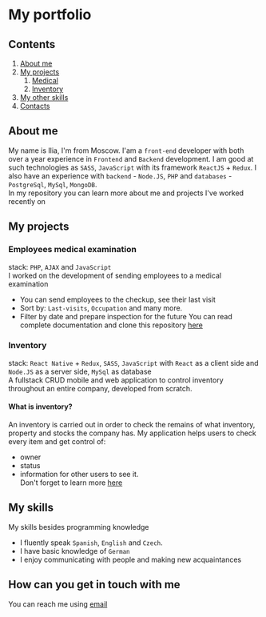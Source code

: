 # My portfolio
## Contents
1. [About me](#about-me)
2. [My projects](#my-projects)
     1. [Medical](https://github.com/iliapnmrv/med)
     2. [Inventory](https://github.com/iliapnmrv/QR_expo)
3. [My other skills](#my-skills)
4. [Contacts](#how-can-you-get-in-touch-with-me)
<a href="about-me"></a>
## About me
My name is Ilia, I'm from Moscow. I'am a `front-end` developer with both over a year experience in `Frontend` and `Backend` development. I am good at such technologies as `SASS`, `JavaScript` with its framework `ReactJS` + `Redux`. I also have an experience with `backend` - `Node.JS`, `PHP` and `databases` - `PostgreSql`, `MySql`, `MongoDB`. 
<br> In my repository you can learn more about me and projects I've worked recently on
<a href="my-projects"></a>
## My projects
### Employees medical examination
stack: `PHP`, `AJAX` and `JavaScript` <br>
I worked on the development of sending employees to a medical examination
- You can send employees to the checkup, see their last visit
- Sort by: `Last-visits`, `Occupation` and many more.
- Filter by date and prepare inspection for the future
You can read complete documentation and clone this repository [here](https://github.com/iliapnmrv/med)
### Inventory
stack: `React Native` + `Redux`, `SASS`, `JavaScript` with `React` as a client side and `Node.JS` as a server side, `MySql` as database <br>
A fullstack CRUD mobile and web application to control inventory throughout an entire company, developed from scratch.
#### What is inventory?
An inventory is carried out in order to check the remains of what inventory, property and stocks the company has. 
My application helps users to check every item and get control of:
- owner
- status
- information for other users to see it.
<br>Don't forget to learn more [here](https://github.com/iliapnmrv/inventory)
## My skills
 My skills besides programming knowledge
- I fluently speak `Spanish`, `English` and `Czech`. 
- I have basic knowledge of `German`
- I enjoy communicating with people and making new acquaintances
## How can you get in touch with me
You can reach me using [email](mailto:iliapnmrvv@gmail.com)
